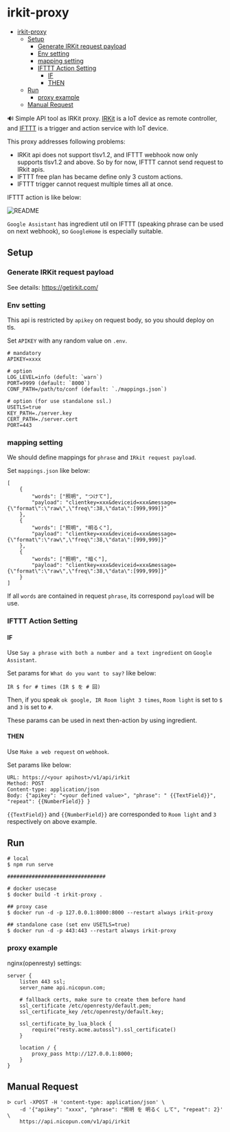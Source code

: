 # irkit-proxy

- [irkit-proxy](#irkit-proxy)
  - [Setup](#setup)
    - [Generate IRKit request payload](#generate-irkit-request-payload)
    - [Env setting](#env-setting)
    - [mapping setting](#mapping-setting)
    - [IFTTT Action Setting](#ifttt-action-setting)
      - [IF](#if)
      - [THEN](#then)
  - [Run](#run)
    - [proxy example](#proxy-example)
  - [Manual Request](#manual-request)

:loud_sound: Simple API tool as IRKit proxy. [IRKit](https://getirkit.com/) is a IoT device as remote controller,
and [IFTTT](https://ifttt.com/) is a trigger and action service with IoT device.

This proxy addresses following problems:

- IRKit api does not support tlsv1.2, and IFTTT webhook now only supports tlsv1.2 and above.
So by for now, IFTTT cannot send request to IRkit apis.
- IFTTT free plan has became define only 3 custom actions.
- IFTTT trigger cannot request multiple times all at once.

IFTTT action is like below:

<!---
```plantuml
@startuml
SmartSpeakerDevice -> IFTTT: phrase(action and N times)
IFTTT -> irkitproxy: webhook req
group loop N times
irkitproxy -> IRKitAPI: API req
IRKitAPI -> irkitproxy: result
end
irkitproxy -> IFTTT: summary result
@enduml
```
-->

![README](http://www.plantuml.com/plantuml/svg/NO_12i8m38RlVOeSzU0Bx20JH1Y2YDiBr2sui7MfQQhkxQs38de98Np_bwGCQaMZ6qtjKbDxj0FA7X_K8cosK1sQfYd0zs83hcohn1FOgOCJA3aCQxCG7vHa8FN2hxc09rvxvW44x-Oc73sCp3w7p1TTTboEfBjpLK0gIoHF_hM28OvgSEf-5VdC49spCcUkJ61wxGq0)

`Google Assistant` has ingredient util on IFTTT (speaking phrase can be used on next webhook),
so `GoogleHome` is especially suitable.

## Setup

### Generate IRKit request payload

See details: <https://getirkit.com/>

### Env setting

This api is restricted by `apikey` on request body, so you should deploy on tls.

Set `APIKEY` with any random value on `.env`.

```:sh
# mandatory
APIKEY=xxxx

# option
LOG_LEVEL=info (defult: `warn`)
PORT=9999 (default: `8000`)
CONF_PATH=/path/to/conf (default: `./mappings.json`)

# option (for use standalone ssl.)
USETLS=true
KEY_PATH=./server.key
CERT_PATH=./server.cert
PORT=443
```

### mapping setting

We should define mappings for `phrase` and `IRkit request payload`.

Set `mappings.json` like below:

```:json
[
    {
        "words": ["照明", "つけて"],
        "payload": "clientkey=xxx&deviceid=xxx&message={\"format\":\"raw\",\"freq\":38,\"data\":[999,999]}"
    },
    {
        "words": ["照明", "明るく"],
        "payload": "clientkey=xxx&deviceid=xxx&message={\"format\":\"raw\",\"freq\":38,\"data\":[999,999]}"
    },
    {
        "words": ["照明", "暗く"],
        "payload": "clientkey=xxx&deviceid=xxx&message={\"format\":\"raw\",\"freq\":38,\"data\":[999,999]}"
    }
]
```

If all `words` are contained in request `phrase`, its correspond `payload` will be use.

### IFTTT Action Setting

#### IF

Use `Say a phrase with both a number and a text ingredient` on `Google Assistant`.

Set params for `What do you want to say?` like below:

`IR $ for # times (IR $ を # 回)`

Then, if you speak `ok google, IR Room light 3 times`, `Room light` is set to `$`
and `3` is set to `#`.

These params can be used in next then-action by using ingredient.

#### THEN

Use `Make a web request` on `webhook`.

Set params like below:

```:sh
URL: https://<your apihost>/v1/api/irkit
Method: POST
Content-type: application/json
Body: {"apikey": "<your defined value>", "phrase": " {{TextField}}", "repeat": {{NumberField}} }
```

`{{TextField}}` and `{{NumberField}}` are corresponded to `Room light` and `3` respectively on above example.

## Run

```:sh
# local
$ npm run serve

################################ 

# docker usecase
$ docker build -t irkit-proxy .

## proxy case
$ docker run -d -p 127.0.0.1:8000:8000 --restart always irkit-proxy

## standalone case (set env USETLS=true)
$ docker run -d -p 443:443 --restart always irkit-proxy
```

### proxy example

nginx(openresty) settings:

```:sh
server {
    listen 443 ssl;
    server_name api.nicopun.com;

    # fallback certs, make sure to create them before hand
    ssl_certificate /etc/openresty/default.pem;
    ssl_certificate_key /etc/openresty/default.key;

    ssl_certificate_by_lua_block {
        require("resty.acme.autossl").ssl_certificate()
    }

    location / {
        proxy_pass http://127.0.0.1:8000;
    }
}
```

## Manual Request

```:sh
ᐅ curl -XPOST -H 'content-type: application/json' \
    -d '{"apikey": "xxxx", "phrase": "照明 を 明るく して", "repeat": 2}' \
    https://api.nicopun.com/v1/api/irkit
```
